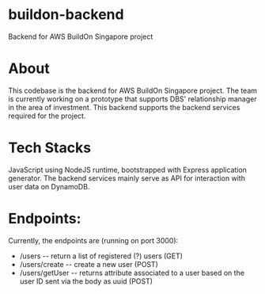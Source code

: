 # buildon-backend
Backend for AWS BuildOn Singapore project

# About
This codebase is the backend for AWS BuildOn Singapore project. The team is currently working on a prototype that supports DBS' relationship manager in the area of investment. This backend supports the backend services required for the project.

# Tech Stacks
JavaScript using NodeJS runtime, bootstrapped with Express application generator. The backend services mainly serve as API for interaction with user data on DynamoDB.

# Endpoints:
Currently, the endpoints are (running on port 3000):

* /users -- return a list of registered (?) users (GET)
* /users/create -- create a new user (POST)
* /users/getUser -- returns attribute associated to a user based on the user ID sent via the body as uuid (POST)

